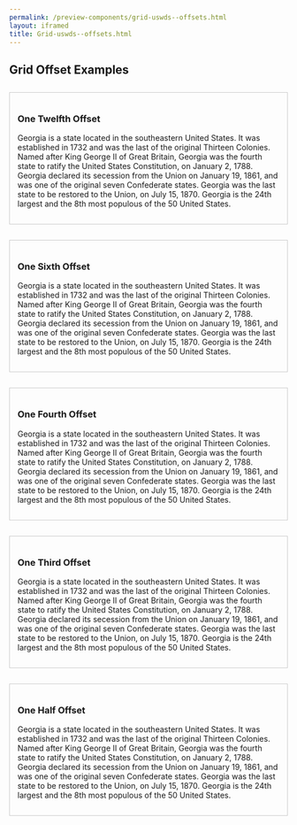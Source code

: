 ```yaml
--- 
permalink: /preview-components/grid-uswds--offsets.html
layout: iframed 
title: Grid-uswds--offsets.html
---
```


<div class="grid-example">
  <div class="usa-grid">
    <h2 class="usa-heading">Grid Offset Examples</h2>
  </div>
  <div class="usa-grid">
    <div class="usa-width-one-half usa-offset-one-twelfth">
      <h3>One Twelfth Offset</h3>
      <p>Georgia is a state located in the southeastern United States. It was established in 1732 and was the last of the original Thirteen Colonies. Named after King George II of Great Britain, Georgia was the fourth state to ratify the United States Constitution, on January 2, 1788. Georgia declared its secession from the Union on January 19, 1861, and was one of the original seven Confederate states. Georgia was the last state to be restored to the Union, on July 15, 1870. Georgia is the 24th largest and the 8th most populous of the 50 United States.</p>
    </div>
  </div>
  <div class="usa-grid">
    <div class="usa-width-one-half usa-offset-one-sixth">
      <h3>One Sixth Offset</h3>
      <p>Georgia is a state located in the southeastern United States. It was established in 1732 and was the last of the original Thirteen Colonies. Named after King George II of Great Britain, Georgia was the fourth state to ratify the United States Constitution, on January 2, 1788. Georgia declared its secession from the Union on January 19, 1861, and was one of the original seven Confederate states. Georgia was the last state to be restored to the Union, on July 15, 1870. Georgia is the 24th largest and the 8th most populous of the 50 United States.</p>
    </div>
  </div>
  <div class="usa-grid">
    <div class="usa-width-one-half usa-offset-one-fourth">
      <h3>One Fourth Offset</h3>
      <p>Georgia is a state located in the southeastern United States. It was established in 1732 and was the last of the original Thirteen Colonies. Named after King George II of Great Britain, Georgia was the fourth state to ratify the United States Constitution, on January 2, 1788. Georgia declared its secession from the Union on January 19, 1861, and was one of the original seven Confederate states. Georgia was the last state to be restored to the Union, on July 15, 1870. Georgia is the 24th largest and the 8th most populous of the 50 United States.</p>
    </div>
  </div>
  <div class="usa-grid">
    <div class="usa-width-one-half usa-offset-one-third">
      <h3>One Third Offset</h3>
      <p>Georgia is a state located in the southeastern United States. It was established in 1732 and was the last of the original Thirteen Colonies. Named after King George II of Great Britain, Georgia was the fourth state to ratify the United States Constitution, on January 2, 1788. Georgia declared its secession from the Union on January 19, 1861, and was one of the original seven Confederate states. Georgia was the last state to be restored to the Union, on July 15, 1870. Georgia is the 24th largest and the 8th most populous of the 50 United States.</p>
    </div>
  </div>
  <div class="usa-grid">
    <div class="usa-width-one-half usa-offset-one-half">
      <h3>One Half Offset</h3>
      <p>Georgia is a state located in the southeastern United States. It was established in 1732 and was the last of the original Thirteen Colonies. Named after King George II of Great Britain, Georgia was the fourth state to ratify the United States Constitution, on January 2, 1788. Georgia declared its secession from the Union on January 19, 1861, and was one of the original seven Confederate states. Georgia was the last state to be restored to the Union, on July 15, 1870. Georgia is the 24th largest and the 8th most populous of the 50 United States.</p>
    </div>
  </div>
</div>

<style scoped>

.grid-example > div {
  margin: 2em 0;
}

.grid-example > div > div {
  border: 1px solid #ccc;
  padding: 1em;
}

</style>

